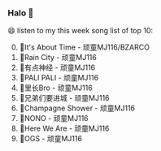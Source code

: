 

### Halo 👋

😄 listen to my this week song list of top 10:

0. 🌈It's About Time - 顽童MJ116/BZARCO
1. 🌈Rain City - 顽童MJ116
2. 🌈有点神经 - 顽童MJ116
3. 🌈PALI PALI - 顽童MJ116
4. 🌈里长Bro - 顽童MJ116
5. 🌈兄弟们要进城 - 顽童MJ116
6. 🌈Champagne Shower - 顽童MJ116
7. 🌈NONO - 顽童MJ116
8. 🌈Here We Are - 顽童MJ116
9. 🌈OGS - 顽童MJ116

